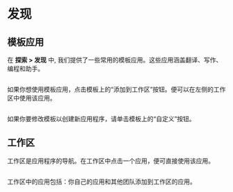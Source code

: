 # 发现

## 模板应用

在 **探索 > 发现** 中, 我们提供了一些常用的模板应用。这些应用涵盖翻译、写作、编程和助手。

<figure><img src="https://assets-docs.dify.ai//img/zh_CN/workspace/18a392996b3cea853bc77602b14c6626.webp" alt=""><figcaption></figcaption></figure>

如果你想使用模板应用，点击模板上的“添加到工作区”按钮。便可以在左侧的工作区中使用该应用。

<figure><img src="https://assets-docs.dify.ai//img/zh_CN/workspace/f32781315b7b1dfd807a37d3b838ccb9.webp" alt=""><figcaption></figcaption></figure>

如果你要修改模板以创建新应用程序，请单击模板上的“自定义”按钮。

## 工作区

工作区是应用程序的导航。在工作区中点击一个应用，便可直接使用该应用。

<figure><img src="https://assets-docs.dify.ai//img/zh_CN/workspace/d667174333434677ac6046b05633ca89.webp" alt=""><figcaption></figcaption></figure>

工作区中的应用包括：你自己的应用和其他团队添加到工作区的应用。
